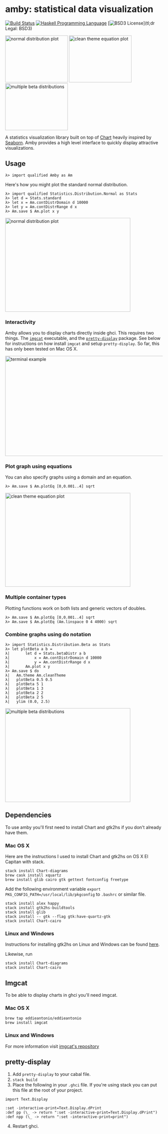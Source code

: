 # amby: statistical data visualization

[![Build Status](https://travis-ci.org/jsermeno/amby.svg?branch=master)](https://travis-ci.org/jsermeno/amby)
[![Haskell Programming Language](https://img.shields.io/badge/language-Haskell-blue.svg)](Haskell.org)
[![BSD3 License](http://img.shields.io/badge/license-BSD3-brightgreen.svg)](tl;dr Legal: BSD3)

<img src="https://cloud.githubusercontent.com/assets/197051/19674286/a8a8e3f6-9a4c-11e6-9bdf-2a67b6d46660.png" alt="normal distribution plot" width="200" height="150">
<img src="https://cloud.githubusercontent.com/assets/197051/19674456/eaff0d42-9a4d-11e6-9560-e41f64514fb9.png" alt="clean theme equation plot" width="200" height="150">
<img src="https://cloud.githubusercontent.com/assets/197051/19674436/cfa79db6-9a4d-11e6-84b3-ba5a6000a41b.png" alt="multiple beta distributions" width="200" height="150">

A statistics visualization library built on top of [Chart](https://github.com/timbod7/haskell-chart) heavily inspired by [Seaborn](https://github.com/mwaskom/seaborn). Amby provides a high level interface to quickly display attractive visualizations.

## Usage

```
λ> import qualified Amby as Am
```

Here's how you might plot the standard normal distribution.

```
λ> import qualified Statistics.Distribution.Normal as Stats
λ> let d = Stats.standard
λ> let x = Am.contDistrDomain d 10000
λ> let y = Am.contDistrRange d x
λ> Am.save $ Am.plot x y
```

<img src="https://cloud.githubusercontent.com/assets/197051/19674286/a8a8e3f6-9a4c-11e6-9bdf-2a67b6d46660.png" alt="normal distribution plot" width="400" height="300">

### Interactivity

Amby allows you to display charts directly inside ghci. This requires two things. The [`imgcat`](https://github.com/eddieantonio/imgcat#Build) executable, and the [`pretty-display`](https://github.com/jsermeno/pretty-display) package. See below for instructions on how install `imgcat` and setup `pretty-display`. So far, this has only been tested on Mac OS X.

<img src="https://cloud.githubusercontent.com/assets/197051/20401530/36e64424-acc7-11e6-889a-a664b4de9f82.png" alt="terminal example" width="512" height="320">

### Plot graph using equations

You can also specify graphs using a domain and an equation.

```
λ> Am.save $ Am.plotEq [0,0.001..4] sqrt
```

<img src="https://cloud.githubusercontent.com/assets/197051/19674456/eaff0d42-9a4d-11e6-9560-e41f64514fb9.png" alt="clean theme equation plot" width="400" height="300">

### Multiple container types

Plotting functions work on both lists and generic vectors of doubles.

```
λ> Am.save $ Am.plotEq [0,0.001..4] sqrt
λ> Am.save $ Am.plotEq (Am.linspace 0 4 4000) sqrt
```

### Combine graphs using do notation

```
λ> import Statistics.Distribution.Beta as Stats
λ> let plotBeta a b =
λ|       let d = Stats.betaDistr a b
λ|           x = Am.contDistrDomain d 10000
λ|           y = Am.contDistrRange d x
λ|       Am.plot x y
λ> Am.save $ do
λ|   Am.theme Am.cleanTheme
λ|   plotBeta 0.5 0.5
λ|   plotBeta 5 1
λ|   plotBeta 1 3
λ|   plotBeta 2 2
λ|   plotBeta 2 5
λ|   ylim (0.0, 2.5)
```

<img src="https://cloud.githubusercontent.com/assets/197051/19674436/cfa79db6-9a4d-11e6-84b3-ba5a6000a41b.png" alt="multiple beta distributions" width="400" height="300">

## Dependencies

To use amby you'll first need to install Chart and gtk2hs if you don't already have them.

### Mac OS X

Here are the instructions I used to install Chart and gtk2hs on OS X El Capitan with stack.

```
stack install Chart-diagrams
brew cask install xquartz
brew install glib cairo gtk gettext fontconfig freetype
```

Add the following environment variable `export PKG_CONFIG_PATH=/usr/local/lib/pkgconfig` to `.bashrc` or similar file.

```
stack install alex happy
stack install gtk2hs-buildtools
stack install glib
stack install -- gtk --flag gtk:have-quartz-gtk
stack install Chart-cairo
```

### Linux and Windows

Instructions for installing gtk2hs on Linux and Windows can be found [here](https://wiki.haskell.org/Gtk2Hs/Installation).

Likewise, run

```
stack install Chart-diagrams
stack install Chart-cairo
```

## Imgcat

To be able to display charts in ghci you'll need imgcat.

### Mac OS X

```
brew tap eddieantonio/eddieantonio
brew install imgcat
```

### Linux and Windows

For more information visit [imgcat's repository](https://github.com/eddieantonio/imgcat#Build)

## pretty-display

1. Add `pretty-display` to your cabal file.
2. `stack build`
3. Place the following in your `.ghci` file. If you're using stack you can put this file at the root of your project.

```
import Text.Display

:set -interactive-print=Text.Display.dPrint
:def pp (\_ -> return ":set -interactive-print=Text.Display.dPrint")
:def npp (\_ -> return ":set -interactive-print=print")
```

4. Restart ghci.
